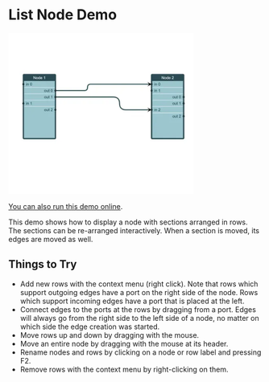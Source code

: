 <!--
 //////////////////////////////////////////////////////////////////////////////
 // @license
 // This file is part of yFiles for HTML.
 // Use is subject to license terms.
 //
 // Copyright (c) by yWorks GmbH, Vor dem Kreuzberg 28,
 // 72070 Tuebingen, Germany. All rights reserved.
 //
 //////////////////////////////////////////////////////////////////////////////
-->
# List Node Demo

<img src="../../../doc/demo-thumbnails/list-node.webp" alt="demo-thumbnail" height="320"/>

[You can also run this demo online](https://www.yworks.com/demos/view/list-node/).

This demo shows how to display a node with sections arranged in rows. The sections can be re-arranged interactively. When a section is moved, its edges are moved as well.

## Things to Try

- Add new rows with the context menu (right click). Note that rows which support outgoing edges have a port on the right side of the node. Rows which support incoming edges have a port that is placed at the left.
- Connect edges to the ports at the rows by dragging from a port. Edges will always go from the right side to the left side of a node, no matter on which side the edge creation was started.
- Move rows up and down by dragging with the mouse.
- Move an entire node by dragging with the mouse at its header.
- Rename nodes and rows by clicking on a node or row label and pressing F2.
- Remove rows with the context menu by right-clicking on them.
